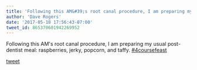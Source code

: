 ```yaml
---
title: 'Following this AM&#39;s root canal procedure, I am preparing my usual...'
author: 'Dave Rogers'
date: '2017-05-18 17:56:43-07:00'
tweet_id: 865370601942269952
---
```

Following this AM's root canal procedure, I am preparing my usual post-dentist meal: raspberries, jerky, popcorn, and taffy. [#4coursefeast](https://twitter.com/hashtag/4coursefeast)

[tweet](https://twitter.com/yukondude/status/865370601942269952)